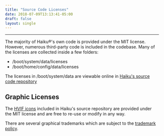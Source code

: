 ```yaml
---
title: "Source Code Licenses"
date: 2018-07-09T13:13:41-05:00
draft: false
layout: single
---
```


---- 

The majority of Haiku&reg;'s own code is provided under the MIT license. However,
numerous third-party code is included in the codebase. Many of the licenses
are collected inside a few folders:

* /boot/system/data/licenses
* /boot/home/config/data/licenses

The licenses in /boot/system/data are viewable online in [Haiku's source code repository](http://cgit.haiku-os.org/haiku/plain/data/system/data/licenses)

## Graphic Licenses

The [HVIF icons](https://git.haiku-os.org/haiku/plain/data/artwork/icons/) included in
Haiku's source repository are provided under the MIT license and are free to re-use or
modify in any way.

There are several graphical trademarks which are subject to the [trademark policy](/trademarks).
